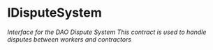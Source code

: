 # IDisputeSystem







*Interface for the DAO Dispute System This contract is used to handle disputes between workers and contractors*



